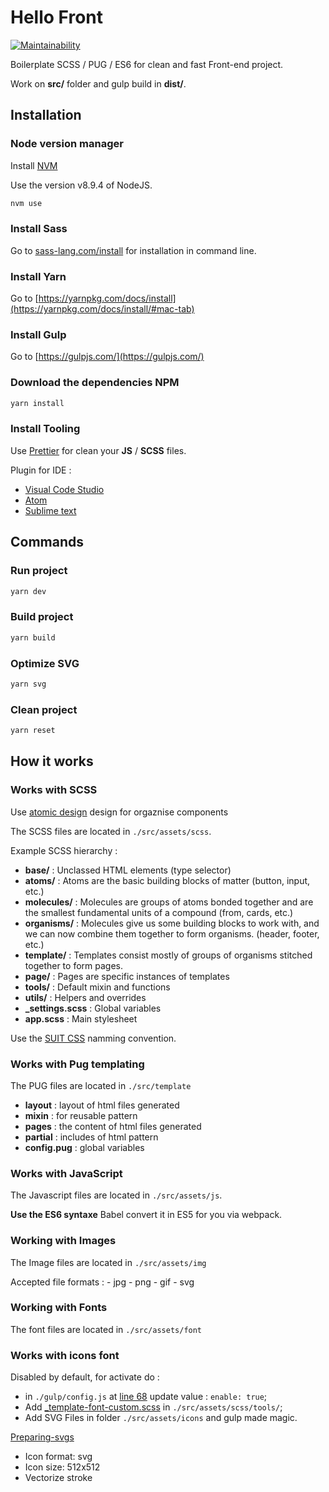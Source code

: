 # Hello Front

[![Maintainability](https://api.codeclimate.com/v1/badges/5f42eea3983e36565d92/maintainability)](https://codeclimate.com/github/sutter/helloFront/maintainability)

Boilerplate SCSS / PUG / ES6 for clean and fast Front-end project.

Work on **src/** folder and gulp build in **dist/**.

## Installation

### Node version manager

Install [NVM](https://github.com/creationix/nvm)

Use the version v8.9.4 of NodeJS.

```bash
nvm use
```

### Install Sass

Go to [sass-lang.com/install](http://sass-lang.com/install) for installation in
command line.

### Install Yarn

Go to
[https://yarnpkg.com/docs/install](https://yarnpkg.com/docs/install/#mac-tab)

### Install Gulp

Go to [https://gulpjs.com/](https://gulpjs.com/)

### Download the dependencies NPM

```bash
yarn install
```

### Install Tooling

Use [Prettier](https://github.com/prettier/prettier) for clean your **JS** /
**SCSS** files.

Plugin for IDE :

* [Visual Code Studio](https://marketplace.visualstudio.com/items?itemName=esbenp.prettier-vscode)
* [Atom](https://atom.io/packages/prettier-atom)
* [Sublime text](https://github.com/danreeves/sublime-prettier)

## Commands

### Run project

```bash
yarn dev
```

### Build project

```bash
yarn build
```

### Optimize SVG

```bash
yarn svg
```

### Clean project

```bash
yarn reset
```

## How it works

### Works with SCSS

Use [atomic design](http://bradfrost.com/blog/post/atomic-web-design/) design for orgaznise components

The SCSS files are located in `./src/assets/scss`.

Example SCSS hierarchy :

* **base/** : Unclassed HTML elements (type selector)
* **atoms/** : Atoms are the basic building blocks of matter (button, input, etc.)
* **molecules/** : Molecules are groups of atoms bonded together and are the smallest fundamental units of a compound (from, cards, etc.)
* **organisms/** : Molecules give us some building blocks to work with, and we can now combine them together to form organisms. (header, footer, etc.)
* **template/** : Templates consist mostly of groups of organisms stitched together to form pages.
* **page/** : Pages are specific instances of templates
* **tools/** : Default mixin and functions
* **utils/** : Helpers and overrides
* **\_settings.scss** : Global variables
* **app.scss** : Main stylesheet

Use the [SUIT CSS](https://github.com/suitcss/suit/blob/master/doc/naming-conventions.md) namming convention.

### Works with Pug templating

The PUG files are located in `./src/template`

* **layout** : layout of html files generated
* **mixin** : for reusable pattern
* **pages** : the content of html files generated
* **partial** : includes of html pattern
* **config.pug** : global variables

### Works with JavaScript

The Javascript files are located in `./src/assets/js`.

**Use the ES6 syntaxe** Babel convert it in ES5 for you via webpack.

### Working with Images

The Image files are located in `./src/assets/img`

Accepted file formats : - jpg - png - gif - svg

### Working with Fonts

The font files are located in `./src/assets/font`

### Works with icons font

Disabled by default, for activate do :

* in `./gulp/config.js` at [line 68](https://github.com/sutter/helloFront/blob/master/gulp/config.js#L68) update value : `enable: true`;
* Add
  [\_template-font-custom.scss](https://gist.github.com/sutter/5f9471f95f6d5f388704721272b4a21e)
  in `./src/assets/scss/tools/`;
* Add SVG Files in folder `./src/assets/icons` and gulp made magic.

[Preparing-svgs](https://www.npmjs.com/package/gulp-iconfont#preparing-svgs)

* Icon format: svg
* Icon size: 512x512
* Vectorize stroke
